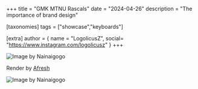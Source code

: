 +++
title = "GMK MTNU Rascals"
date = "2024-04-26"
description = "The importance of brand design"

[taxonomies]
tags = ["showcase","keyboards"]

[extra]
author = { name = "LogolicusZ", social= "https://www.instagram.com/logolicusz" }
+++

<img src="/imgs/Rascals/MTNU-1.jpeg" alt="Image by Nainaigogo" title="Rascals" class="TitleImage">

<p class="image-text">Render by <a href="https://www.instagram.com/nainaigogo/">Afresh</a></p>


<img src="/imgs/Rascals/MTNU-6.gif" alt="Image by Nainaigogo" title="Rascals" class="TitleImage">